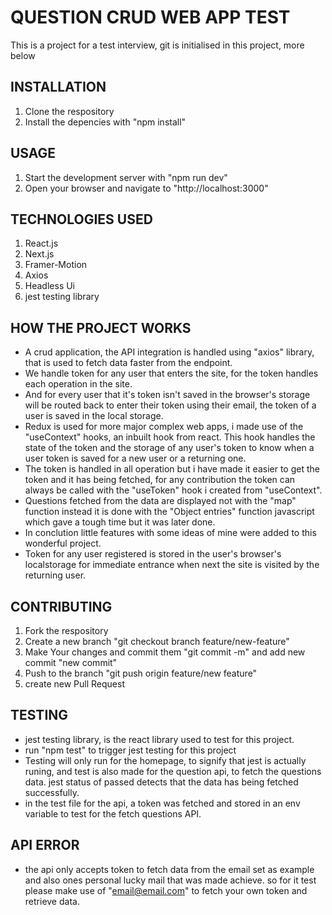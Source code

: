 # QUESTION CRUD WEB APP TEST

This is a project for a test interview, git is initialised in this project, more below

## INSTALLATION

1. Clone the respository
2. Install the depencies with "npm install"

## USAGE

1. Start the development server with "npm run dev"
2. Open your browser and navigate to "http://localhost:3000"

## TECHNOLOGIES USED

1. React.js
2. Next.js
3. Framer-Motion
4. Axios
5. Headless Ui
6. jest testing library

## HOW THE PROJECT WORKS

- A crud application, the API integration is handled using "axios" library, that is used to fetch data faster from the endpoint.
- We handle token for any user that enters the site, for the token handles each operation in the site.
- And for every user that it's token isn't saved in the browser's storage will be routed back to enter their token using their email, the token of a user is saved in the local storage.
- Redux is used for more major complex web apps, i made use of the "useContext" hooks, an inbuilt hook from react. This hook handles the state of the token and the storage of any user's token to know when a user token is saved for a new user or a returning one.
- The token is handled in all operation but i have made it easier to get the token and it has being fetched, for any contribution the token can always be called with the "useToken" hook i created from "useContext".
- Questions fetched from the data are displayed not with the "map" function instead it is done with the "Object entries" function javascript which gave a tough time but it was later done.
- In conclution little features with some ideas of mine were added to this wonderful project.
- Token for any user registered is stored in the user's browser's localstorage for immediate entrance when next the site is visited by the returning user.

## CONTRIBUTING

1. Fork the respository
2. Create a new branch "git checkout branch feature/new-feature"
3. Make Your changes and commit them "git commit -m" and add new commit "new commit"
4. Push to the branch "git push origin feature/new feature"
5. create new Pull Request

## TESTING

- jest testing library, is the react library used to test for this project.
- run "npm test" to trigger jest testing for this project
- Testing will only run for the homepage, to signify that jest is actually runing, and test is also made for the question api, to fetch the questions data. jest status of passed detects that the data has being fetched successfully.
- in the test file for the api, a token was fetched and stored in an env variable to test for the fetch questions API.

## API ERROR

- the api only accepts token to fetch data from the email set as example and also ones personal lucky mail that was made achieve. so for it test please make use of "email@email.com" to fetch your own token and retrieve data.
